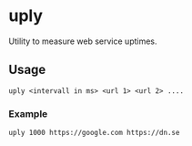 # uply
Utility to measure web service uptimes.

## Usage
```
uply <intervall in ms> <url 1> <url 2> ....
```
### Example
```
uply 1000 https://google.com https://dn.se
```
